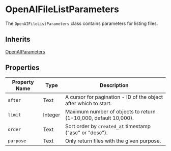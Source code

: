 # OpenAIFileListParameters

The `OpenAIFileListParameters` class contains parameters for listing files.

## Inherits

[OpenAIParameters](OpenAIParameters.md)

## Properties

| Property Name | Type    | Description                                                         |
|---------------|---------|---------------------------------------------------------------------|
| `after`       | Text    | A cursor for pagination - ID of the object after which to start.    |
| `limit`       | Integer | Maximum number of objects to return (1-10,000, default 10,000).     |
| `order`       | Text    | Sort order by `created_at` timestamp ("asc" or "desc").             |
| `purpose`     | Text    | Only return files with the given purpose.                           |
